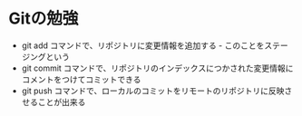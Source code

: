 # Gitの勉強
- git add コマンドで、リポジトリに変更情報を追加する - このことをステージングという
- git commit コマンドで、リポジトリのインデックスにつかされた変更情報にコメントをつけてコミットできる
- git push コマンドで、ローカルのコミットをリモートのリポジトリに反映させることが出来る
